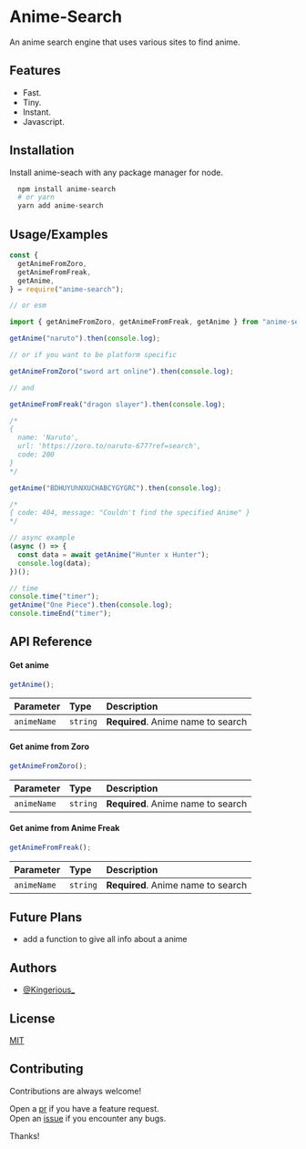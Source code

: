 # Anime-Search

An anime search engine that uses various sites to find anime.

## Features

- Fast.
- Tiny.
- Instant.
- Javascript.

## Installation

Install anime-seach with any package manager for node.

```bash
  npm install anime-search
  # or yarn
  yarn add anime-search
```

## Usage/Examples

```javascript
const {
  getAnimeFromZoro,
  getAnimeFromFreak,
  getAnime,
} = require("anime-search");

// or esm

import { getAnimeFromZoro, getAnimeFromFreak, getAnime } from "anime-search";

getAnime("naruto").then(console.log);

// or if you want to be platform specific

getAnimeFromZoro("sword art online").then(console.log);

// and

getAnimeFromFreak("dragon slayer").then(console.log);

/*
{
  name: 'Naruto',
  url: 'https://zoro.to/naruto-677?ref=search',
  code: 200
}
*/

getAnime("BDHUYUhNXUCHABCYGYGRC").then(console.log);

/*
{ code: 404, message: "Couldn't find the specified Anime" }
*/

// async example
(async () => {
  const data = await getAnime("Hunter x Hunter");
  console.log(data);
})();

// time
console.time("timer");
getAnime("One Piece").then(console.log);
console.timeEnd("timer");
```

## API Reference

#### Get anime

```js
getAnime();
```

| Parameter   | Type     | Description                        |
| :---------- | :------- | :--------------------------------- |
| `animeName` | `string` | **Required**. Anime name to search |

#### Get anime from Zoro

```js
getAnimeFromZoro();
```

| Parameter   | Type     | Description                        |
| :---------- | :------- | :--------------------------------- |
| `animeName` | `string` | **Required**. Anime name to search |

#### Get anime from Anime Freak

```js
getAnimeFromFreak();
```

| Parameter   | Type     | Description                        |
| :---------- | :------- | :--------------------------------- |
| `animeName` | `string` | **Required**. Anime name to search |

## Future Plans

- add a function to give all info about a anime

## Authors

- [@Kingerious\_](https://www.github.com/MDxWARRIORxOP)

## License

[MIT](https://choosealicense.com/licenses/mit/)

## Contributing

Contributions are always welcome!

Open a [pr](https://github.com/MDxWARRIORxOP/anime-search/pulls) if you have a feature request.  
Open an [issue](https://github.com/MDxWARRIORxOP/anime-search/issues) if you encounter any bugs.

Thanks!
